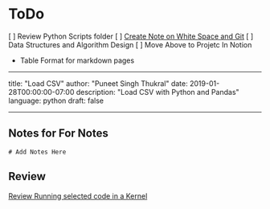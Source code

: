 # ToDo

[ ] Review Python Scripts folder
[ ] [Create Note on White Space and Git](https://git-scm.com/book/en/v2/Customizing-Git-Git-Configuration#Formatting-and-Whitespace)
[ ] Data Structures and Algorithm Design
[ ] Move Above to Projetc In Notion

- Table Format for markdown pages

---
title: "Load CSV"
author: "Puneet Singh Thukral"
date: 2019-01-28T00:00:00-07:00
description: "Load CSV with Python and Pandas"
language: python
draft: false

---

## Notes for For Notes

```# Add Notes Here```

## Review

[Review Running selected code in a Kernel](https://donjayamanne.github.io/pythonVSCodeDocs/docs/jupyter_getting-started/#Defining-a-cell)